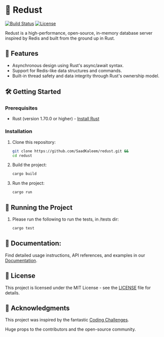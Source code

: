 # 🦀 Redust

[![Build Status](https://github.com/SaadKaleem/redust/actions/workflows/redust.yml/badge.svg?branch=main)](https://github.com/SaadKaleem/redust/actions)
[![License](https://img.shields.io/badge/license-MIT-blue.svg)](./LICENSE)



Redust is a high-performance, open-source, in-memory database server inspired by Redis and built from the ground up in Rust.

## 🔑 Features

- Asynchronous design using Rust's async/await syntax.
- Support for Redis-like data structures and commands.
- Built-in thread safety and data integrity through Rust's ownership model.

## 🛠️ Getting Started

### Prerequisites

- Rust (version 1.70.0 or higher) - [Install Rust](https://www.rust-lang.org/tools/install)

### Installation

1. Clone this repository:
   ```sh
   git clone https://github.com/SaadKaleem/redust.git &&
   cd redust
   ```

2. Build the project:
   ```sh
   cargo build
   ```

3. Run the project:
   ```sh
   cargo run
   ```

## 🚀 Running the Project

1. Please run the following to run the tests, in /tests dir:
   ```sh
   cargo test
   ```

## 📖 Documentation:
Find detailed usage instructions, API references, and examples in our [Documentation](./docs).

## 📜 License
This project is licensed under the MIT License - see the [LICENSE](./LICENSE) file for details.

## 🤝 Acknowledgments
This project was inspired by the fantastic [Coding Challenges](https://codingchallenges.substack.com/). 

Huge props to the contributors and the open-source community.